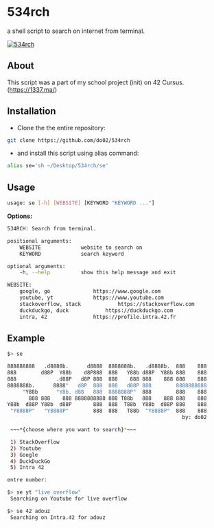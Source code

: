 # 534rch
a shell script to search on internet from terminal.

[![534rch](https://serving.photos.photobox.com/446469324a0e7e782c70c37e3fdbe2e8a0d8dce6125f86c1e6c5b8c0071ff50265a7888d.jpg)](https://youtu.be/QcC9RStc0TE "534rch shell script")

About
------

This script was a part of my school project (init) on 42 Cursus.(https://1337.ma/)

Installation
------------

- Clone the  the entire repository:
```sh
git clone https://github.com/do02/534rch
```

- and install this script using alias command:
```sh
alias se='sh ~/Desktop/534rch/se'
```

Usage
-----

```sh
usage: se [-h] [WEBSITE] [KEYWORD "KEYWORD ..."]
```

**Options:**

```sh
534RCH: Search from terminal.

positional arguments:
	WEBSITE				website to search on
	KEYWORD				search keyword

optional arguments:
	-h, --help			show this help message and exit

WEBSITE:
	google, go				https://www.google.com
	youtube, yt				https://www.youtube.com
	stackoverflow, stack			https://stackoverflow.com
	duckduckgo, duck			https://duckduckgo.com
	intra, 42				https://profile.intra.42.fr
```

Example
-------

```sh
$> se

888888888   .d8888b.      d8888  8888888b.   .d8888b.  888    888
888        d88P  Y88b    d8P888  888   Y88b d88P  Y88b 888    888
888             .d88P   d8P 888  888    888 888    888 888    888
8888888b.      8888"   d8P  888  888   d88P 888        8888888888
     "Y88b      "Y8b. d88   888  8888888P"  888        888    888
       888 888    888 8888888888 888 T88b   888    888 888    888
Y88b  d88P Y88b  d88P       888  888  T88b  Y88b  d88P 888    888
 "Y8888P"   "Y8888P"        888  888   T88b  "Y8888P"  888    888
                                                         by: do02

 ~~~*{choose where you want to search}*~~~

 1) StackOverflow
 2) Youtube
 3) Google
 4) DuckDuckGo
 5) Intra 42

entre number:
```

```sh
$> se yt "live overflow"
 Searching on Youtube for live overflow
```

```sh
$> se 42 adouz
 Searching on Intra.42 for adouz
```
